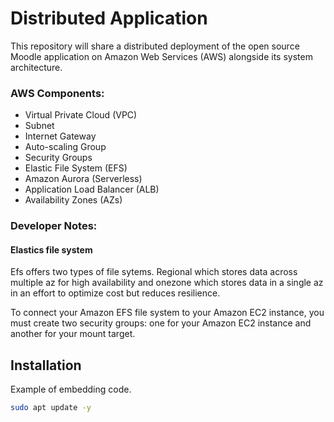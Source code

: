 # Distributed Application
This repository will share a distributed deployment of the open source Moodle application on Amazon Web Services (AWS) alongside its system architecture.

### AWS Components:
- Virtual Private Cloud (VPC)
- Subnet
- Internet Gateway
- Auto-scaling Group
- Security Groups
- Elastic File System (EFS)
- Amazon Aurora (Serverless)
- Application Load Balancer (ALB)
- Availability Zones (AZs)



### Developer Notes:

#### Elastics file system
Efs offers two types of file sytems. Regional which stores data across multiple az for high availability and onezone which stores data in a single az in an effort to optimize cost but reduces resilience.

To connect your Amazon EFS file system to your Amazon EC2 instance, you must create two security groups: one for your Amazon EC2 instance and another for your mount target.



## Installation

Example of embedding code.

```bash
sudo apt update -y
```
